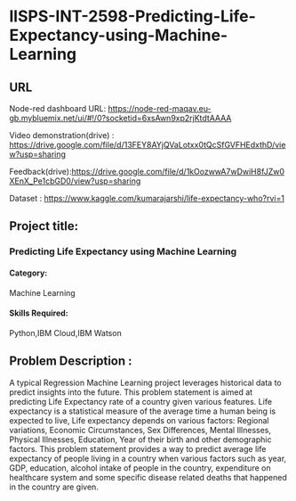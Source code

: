 # llSPS-INT-2598-Predicting-Life-Expectancy-using-Machine-Learning

## URL

Node-red dashboard URL: https://node-red-maqav.eu-gb.mybluemix.net/ui/#!/0?socketid=6xsAwn9xp2rjKtdtAAAA

Video demonstration(drive) : https://drive.google.com/file/d/13FEY8AYjQVaLotxx0tQcSfGVFHEdxthD/view?usp=sharing

Feedback(drive):https://drive.google.com/file/d/1kOozwwA7wDwiH8fJZw0XEnX_Pe1cbGD0/view?usp=sharing
 

Dataset : https://www.kaggle.com/kumarajarshi/life-expectancy-who?rvi=1


## Project title: 
### Predicting Life Expectancy using Machine Learning
#### Category: 
Machine Learning
#### Skills Required:
Python,IBM Cloud,IBM Watson




## Problem Description :

A typical Regression Machine Learning project leverages historical data to predict insights into the future. This problem statement is aimed at predicting Life Expectancy rate of a country given various features.
Life expectancy is a statistical measure of the average time a human being is expected to live, Life expectancy depends on various factors: Regional variations, Economic Circumstances, Sex Differences, Mental Illnesses, Physical Illnesses, Education, Year of their birth and other demographic factors. This problem statement provides a way to predict average life expectancy of people living in a country when various factors such as year, GDP, education, alcohol intake of people in the country, expenditure on healthcare system and some specific disease related deaths that happened in the country are given.


